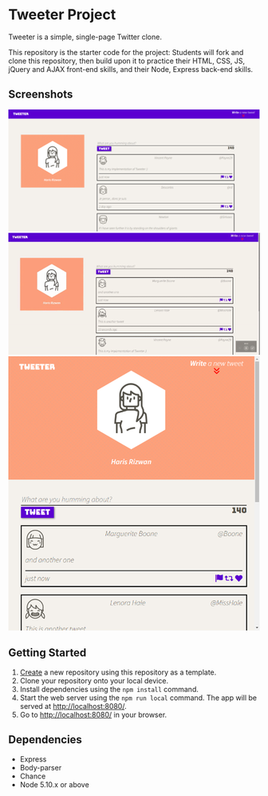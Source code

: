 # Tweeter Project

Tweeter is a simple, single-page Twitter clone.

This repository is the starter code for the project: Students will fork and clone this repository, then build upon it to practice their HTML, CSS, JS, jQuery and AJAX front-end skills, and their Node, Express back-end skills.

## Screenshots

!["Screenshot of main page"](https://github.com/harisrizwan1/tweeter/blob/master/docs/main.png?raw=true)
!["Gif of toggle and scroll to top feature"](https://github.com/harisrizwan1/tweeter/blob/master/docs/tweet-toggle.gif?raw=true)
!["Screenshot of responsive main page"](https://github.com/harisrizwan1/tweeter/blob/master/docs/responsive-main.PNG?raw=true)

## Getting Started

1. [Create](https://docs.github.com/en/repositories/creating-and-managing-repositories/creating-a-repository-from-a-template) a new repository using this repository as a template.
2. Clone your repository onto your local device.
3. Install dependencies using the `npm install` command.
3. Start the web server using the `npm run local` command. The app will be served at <http://localhost:8080/>.
4. Go to <http://localhost:8080/> in your browser.

## Dependencies

- Express
- Body-parser
- Chance
- Node 5.10.x or above
